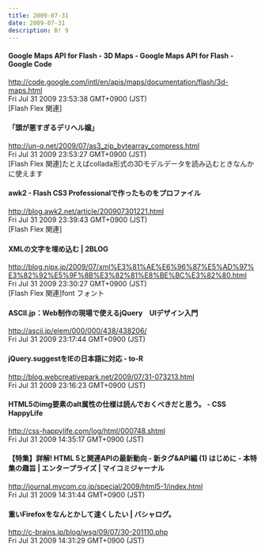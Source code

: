 ```yaml
---
title: 2009-07-31
date: 2009-07-31
description: B! 9
---
```


#### Google Maps API for Flash - 3D Maps - Google Maps API for Flash - Google Code
http://code.google.com/intl/en/apis/maps/documentation/flash/3d-maps.html<br>
Fri Jul 31 2009 23:53:38 GMT+0900 (JST)<br>
[Flash Flex 関連]


#### 「頭が悪すぎるデリヘル嬢」
http://un-q.net/2009/07/as3_zip_bytearray_compress.html<br>
Fri Jul 31 2009 23:53:27 GMT+0900 (JST)<br>
[Flash Flex 関連]たとえばcollada形式の3Dモデルデータを読み込むときなんかに使えます


#### awk2 - Flash CS3 Professionalで作ったものをプロファイル
http://blog.awk2.net/article/200907301221.html<br>
Fri Jul 31 2009 23:39:43 GMT+0900 (JST)<br>
[Flash Flex 関連]


#### XMLの文字を埋め込む | 2BLOG
http://blog.nipx.jp/2009/07/xml%E3%81%AE%E6%96%87%E5%AD%97%E3%82%92%E5%9F%8B%E3%82%81%E8%BE%BC%E3%82%80.html<br>
Fri Jul 31 2009 23:30:27 GMT+0900 (JST)<br>
[Flash Flex 関連]font フォント


#### ASCII.jp：Web制作の現場で使えるjQuery　UIデザイン入門
http://ascii.jp/elem/000/000/438/438206/<br>
Fri Jul 31 2009 23:17:44 GMT+0900 (JST)<br>


#### jQuery.suggestをIEの日本語に対応 - to-R
http://blog.webcreativepark.net/2009/07/31-073213.html<br>
Fri Jul 31 2009 23:16:23 GMT+0900 (JST)<br>


#### HTML5のimg要素のalt属性の仕様は読んでおくべきだと思う。 - CSS HappyLife
http://css-happylife.com/log/html/000748.shtml<br>
Fri Jul 31 2009 14:35:17 GMT+0900 (JST)<br>


#### 【特集】詳解! HTML 5と関連APIの最新動向 - 新タグ&API編 (1) はじめに - 本特集の趣旨 | エンタープライズ | マイコミジャーナル
http://journal.mycom.co.jp/special/2009/html5-1/index.html<br>
Fri Jul 31 2009 14:31:44 GMT+0900 (JST)<br>


#### 重いFirefoxをなんとかして速くしたい | バシャログ。
http://c-brains.jp/blog/wsg/09/07/30-201110.php<br>
Fri Jul 31 2009 14:31:29 GMT+0900 (JST)<br>


